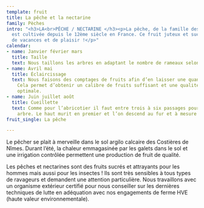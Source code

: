 ```yaml
---
template: fruit
title: La pêche et la nectarine
family: Pèches
intro: "<h3>LA<br>PÊCHE / NECTARINE </h3><p>La pêche, de la famille des Prunus également,
  est cultivée depuis le 12ème siècle en France. Ce fruit juteux et sucré est synonyme
  de vacances et de plaisir !</p>"
calendar:
- name: Janvier février mars
  title: Taille
  text: Nous taillons les arbres en adaptant le nombre de rameaux selon les variétés.
- name: Avril mai
  title: Éclaircissage
  text: Nous faisons des comptages de fruits afin d’en laisser une quantité définie.
    Cela permet d’obtenir un calibre de fruits suffisant et une qualité gustative
    optimale.
- name: Juin juillet août
  title: Cueillette
  text: Comme pour l’abricotier il faut entre trois à six passages pour cueillir un
    arbre. Le haut murit en premier et l’on descend au fur et à mesure des récoltes.
fruit_single: La pêche

---
```

Le pêcher se plait à merveille dans le sol argilo calcaire des Costières de Nîmes. Durant l’été, la chaleur emmagasinée par les galets dans le sol et une irrigation contrôlée permettent une production de fruit de qualité. 

Les pêches et nectarines sont des fruits sucrés et attrayants pour les hommes mais aussi pour les insectes ! Ils sont très sensibles à tous types de ravageurs et demandent une attention particulière. Nous travaillons avec un organisme extérieur certifié pour nous conseiller sur les dernières techniques de lutte en adéquation avec nos engagements de ferme HVE (haute valeur environnementale).